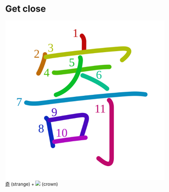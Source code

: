 # Get close
![5bc4](../kanji-colorize/5bc4.svg)
[奇](奇.md) (strange) + ![](http://www.kanjidamage.com/assets/radsmall/crown-8ef5ecce0608dafcb65383fca482342b426aa51393f24254287b0012d7fff3bc.jpg) (crown)